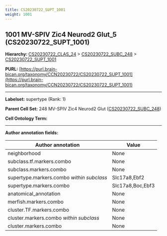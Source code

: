 ```yaml
---
title: CS20230722_SUPT_1001
weight: 1001
---
```

## 1001 MV-SPIV Zic4 Neurod2 Glut_5 (CS20230722_SUPT_1001)
<b>Hierarchy: </b>
[CS20230722_CLAS_24](../CS20230722_CLAS_24) >
[CS20230722_SUBC_248](../CS20230722_SUBC_248) >
[CS20230722_SUPT_1001](../CS20230722_SUPT_1001)

**PURL:** [https://purl.brain-bican.org/taxonomy/CCN20230722/CS20230722_SUPT_1001](https://purl.brain-bican.org/taxonomy/CCN20230722/CS20230722_SUPT_1001)

---


**Labelset:** supertype (Rank: 1)

**Parent Cell Set:** 248 MV-SPIV Zic4 Neurod2 Glut ([CS20230722_SUBC_248](../CS20230722_SUBC_248))



**Cell Ontology Term:** 

[MARKER GENES.]: #


---

[TRANSFERRED ANNOTATIONS.]: #


[AUTHOR ANNOTATION FIELDS.]: #


**Author annotation fields:**

| Author annotation | Value |
|-------------------|-------|
|neighborhood|None|
|subclass.tf.markers.combo|None|
|subclass.markers.combo|None|
|supertype.markers.combo _within subclass_|Slc17a8,Ebf2|
|supertype.markers.combo|Slc17a8,Boc,Ebf3|
|anatomical_annotation|None|
|merfish.markers.combo|None|
|cluster.TF.markers.combo|None|
|cluster.markers.combo _within subclass_|None|
|cluster.markers.combo|None|

